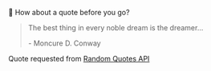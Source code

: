 📣 How about a quote before you go?

> The best thing in every noble dream is the dreamer...
>
> <p>- Moncure D. Conway</p>

Quote requested from [Random Quotes API](https://github.com/lukePeavey/quotable)

